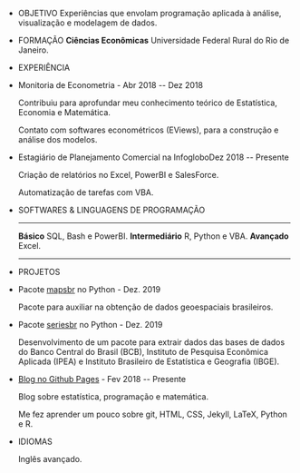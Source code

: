 * OBJETIVO 
Experiências que envolam programação aplicada à análise,
visualização e modelagem de dados.

* FORMAÇÃO **Ciências Econômicas**
Universidade Federal Rural do Rio de Janeiro.

* EXPERIÊNCIA

- Monitoria de Econometria - Abr 2018 -- Dez 2018

  Contribuiu para aprofundar meu conhecimento teórico de Estatística,
  Economia e Matemática.

  Contato com softwares econométricos (EViews), para a construção e
  análise dos modelos.

- Estagiário de Planejamento Comercial na InfogloboDez 2018 -- Presente

  Criação de relatórios no Excel, PowerBI e SalesForce.
  
  Automatização de tarefas com VBA.

* SOFTWARES & LINGUAGENS DE PROGRAMAÇÃO

  ------------------- ----------------------
  **Básico**          SQL, Bash e PowerBI.
  **Intermediário**   R, Python e VBA.
  **Avançado**        Excel.
  ------------------- ----------------------

* PROJETOS

- Pacote [mapsbr](https://github.com/phelipetls/mapsbr) no Python - Dez. 2019

  Pacote para auxiliar na obtenção de dados geoespaciais brasileiros.

- Pacote [seriesbr](https://github.com/phelipetls/seriesbr) no Python - Dez. 2019

  Desenvolvimento de um pacote para extrair dados das bases de dados do
  Banco Central do Brasil (BCB), Instituto de Pesquisa Econômica Aplicada
  (IPEA) e Instituto Brasileiro de Estatística e Geografia (IBGE).

- [Blog no Github Pages](http://phelipetls.github.io) - Fev 2018 -- Presente

  Blog sobre estatística, programação e matemática.
  
  Me fez aprender um pouco sobre git, HTML, CSS, Jekyll, LaTeX, Python e
  R.

* IDIOMAS

  Inglês avançado.
